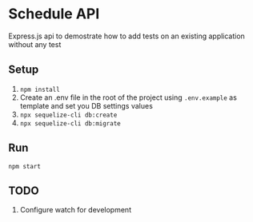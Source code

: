 # Schedule API

Express.js api to demostrate how to add tests on an existing application without any test

## Setup

1. `npm install`
2. Create an .env file in the root of the project using `.env.example` as template and set you DB settings values
3. `npx sequelize-cli db:create`
4. `npx sequelize-cli db:migrate`

## Run

`npm start`

## TODO

1. Configure watch for development
